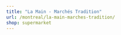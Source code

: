```yaml
---
title: "La Main - Marchés Tradition"
url: /montreal/la-main-marches-tradition/
shop: supermarket
---
```

